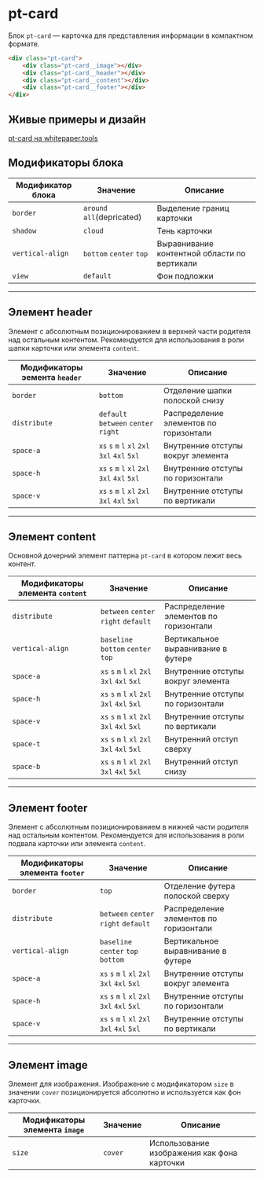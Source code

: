 # pt-card

Блок `pt-card` — карточка для представления информации в компактном формате.

```html
<div class="pt-card">
    <div class="pt-card__image"></div>
    <div class="pt-card__header"></div>
    <div class="pt-card__content"></div>
    <div class="pt-card__footer"></div>
</div>
```


## Живые примеры и дизайн

[pt-card на whitepaper.tools](http://whitepaper.tools/doc.html#/pt-card)


## Модификаторы блока

Модификатор блока | Значение                   | Описание
----------------- | -------------------------- | --------------------------------------------
`border`          | `around` `all`(depricated) | Выделение границ карточки
`shadow`          | `cloud`                    | Тень карточки
`vertical-align`  | `bottom` `center` `top`    | Выравнивание контентной области по вертикали
`view`            | `default`                  | Фон подложки

___


## Элемент header

Элемент с абсолютным позиционированием в верхней части родителя над остальным контентом. Рекомендуется для использования в роли шапки карточки или элемента `content`.

Модификаторы эемента `header` | Значение                                      | Описание
----------------------------- | --------------------------------------------- | ---------
`border`                      | `bottom`                                      | Отделение шапки полоской снизу
`distribute`                  | `default` `between` `center` `right`          | Распределение элементов по горизонтали
`space-a`                     | `xs` `s` `m` `l` `xl` `2xl` `3xl` `4xl` `5xl` | Внутренние отступы вокруг элемента
`space-h`                     | `xs` `s` `m` `l` `xl` `2xl` `3xl` `4xl` `5xl` | Внутренние отступы по горизонтали
`space-v`                     | `xs` `s` `m` `l` `xl` `2xl` `3xl` `4xl` `5xl` | Внутренние отступы по вертикали

___


## Элемент content

Основной дочерний элемент паттерна `pt-card` в котором лежит весь контент.

Модификаторы элемента `content` | Значение                             | Описание
------------------------------- | ------------------------------------ | --------------------------------------
`distribute`                    | `between` `center` `right` `default` | Распределение элементов по горизонтали
`vertical-align`                | `baseline` `bottom` `center` `top`   | Вертикальное выравнивание в футере
`space-a`                       | `xs` `s` `m` `l` `xl` `2xl` `3xl` `4xl` `5xl` | Внутренние отступы вокруг элемента
`space-h`                       | `xs` `s` `m` `l` `xl` `2xl` `3xl` `4xl` `5xl` | Внутренние отступы по горизонтали
`space-v`                       | `xs` `s` `m` `l` `xl` `2xl` `3xl` `4xl` `5xl` | Внутренние отступы по вертикали
`space-t`                       | `xs` `s` `m` `l` `xl` `2xl` `3xl` `4xl` `5xl` | Внутренний отступ сверху
`space-b`                       | `xs` `s` `m` `l` `xl` `2xl` `3xl` `4xl` `5xl` | Внутренний отступ снизу

___


## Элемент footer

Элемент с абсолютным позиционированием в нижней части родителя над остальным контентом. Рекомендуется для использования в роли подвала карточки или элемента `content`.

Модификаторы элемента `footer`  | Значение                             | Описание
------------------------------- | ------------------------------------ | --------------------------------------
`border`                        | `top`                                | Отделение футера полоской сверху
`distribute`                    | `between` `center` `right` `default` | Распределение элементов по горизонтали
`vertical-align`                | `baseline` `center` `top` `bottom`   | Вертикальное выравнивание в футере
`space-a`                       | `xs` `s` `m` `l` `xl` `2xl` `3xl` `4xl` `5xl` | Внутренние отступы вокруг элемента
`space-h`                       | `xs` `s` `m` `l` `xl` `2xl` `3xl` `4xl` `5xl` | Внутренние отступы по горизонтали
`space-v`                       | `xs` `s` `m` `l` `xl` `2xl` `3xl` `4xl` `5xl` | Внутренние отступы по вертикали

___


## Элемент image

Элемент для изображения. Изображение с модификатором `size` в значении `cover` позиционируется абсолютно и используется как фон карточки.

Модификаторы элемента `image` | Значение      | Описание
----------------------------- | ------------- | -------------------------------------------
`size`                        | `cover`       | Использование изображения как фона карточки
